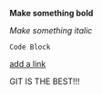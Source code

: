 **Make something bold**

*Make something italic*

`Code Block`

[add a link](http://google.com)

GIT IS THE BEST!!!